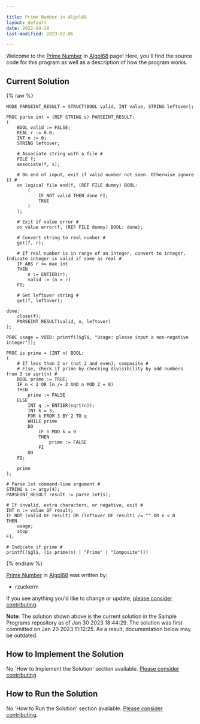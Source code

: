 ```yaml
---

title: Prime Number in Algol68
layout: default
date: 2022-04-28
last-modified: 2023-02-06

---
```


Welcome to the [Prime Number](https://sampleprograms.io/projects/prime-number) in [Algol68](https://sampleprograms.io/languages/algol68) page! Here, you'll find the source code for this program as well as a description of how the program works.

## Current Solution

{% raw %}

```algol68
MODE PARSEINT_RESULT = STRUCT(BOOL valid, INT value, STRING leftover);

PROC parse int = (REF STRING s) PARSEINT_RESULT:
(
    BOOL valid := FALSE;
    REAL r := 0.0;
    INT n := 0;
    STRING leftover;

    # Associate string with a file #
    FILE f;
    associate(f, s);

    # On end of input, exit if valid number not seen. Otherwise ignore it #
    on logical file end(f, (REF FILE dummy) BOOL:
        (
            IF NOT valid THEN done FI;
            TRUE
        )
    );

    # Exit if value error #
    on value error(f, (REF FILE dummy) BOOL: done);

    # Convert string to real number #
    get(f, r);

    # If real number is in range of an integer, convert to integer. Indicate integer is valid if same as real #
    IF ABS r <= max int
    THEN
        n := ENTIER(r);
        valid := (n = r)
    FI;

    # Get leftover string #
    get(f, leftover);

done:
    close(f);
    PARSEINT_RESULT(valid, n, leftover)
);

PROC usage = VOID: printf(($gl$, "Usage: please input a non-negative integer"));

PROC is prime = (INT n) BOOL:
(
    # If less than 2 or (not 2 and even), composite #
    # Else, check if prime by checking divisibility by odd numbers from 3 to sqrt(n) #
    BOOL prime := TRUE;
    IF n < 2 OR (n /= 2 AND n MOD 2 = 0)
    THEN
        prime := FALSE
    ELSE
        INT q := ENTIER(sqrt(n));
        INT k = 3;
        FOR k FROM 3 BY 2 TO q
        WHILE prime
        DO
            IF n MOD k = 0
            THEN
                prime := FALSE
            FI
        OD
    FI;

    prime
);

# Parse 1st command-line argument #
STRING s := argv(4);
PARSEINT_RESULT result := parse int(s);

# If invalid, extra characters, or negative, exit #
INT n := value OF result;
IF NOT (valid OF result) OR (leftover OF result) /= "" OR n < 0
THEN
    usage;
    stop
FI;

# Indicate if prime #
printf(($gl$, (is prime(n) | "Prime" | "Composite")))
```

{% endraw %}

[Prime Number](https://sampleprograms.io/projects/prime-number) in [Algol68](https://sampleprograms.io/languages/algol68) was written by:

- rzuckerm

If you see anything you'd like to change or update, [please consider contributing](https://github.com/TheRenegadeCoder/sample-programs).

**Note**: The solution shown above is the current solution in the Sample Programs repository as of Jan 30 2023 18:44:29. The solution was first committed on Jan 20 2023 11:12:25. As a result, documentation below may be outdated.

## How to Implement the Solution

No 'How to Implement the Solution' section available. [Please consider contributing](https://github.com/TheRenegadeCoder/sample-programs-website).

## How to Run the Solution

No 'How to Run the Solution' section available. [Please consider contributing](https://github.com/TheRenegadeCoder/sample-programs-website).